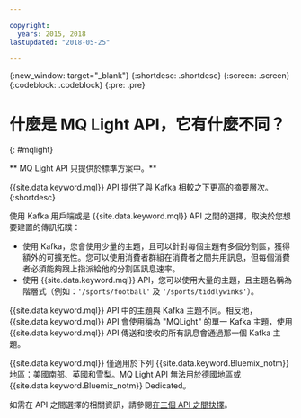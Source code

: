 ```yaml
---

copyright:
  years: 2015, 2018
lastupdated: "2018-05-25"

---
```


{:new_window: target="_blank"}
{:shortdesc: .shortdesc}
{:screen: .screen}
{:codeblock: .codeblock}
{:pre: .pre}

# 什麼是 MQ Light API，它有什麼不同？
{: #mqlight}

** MQ Light API 只提供於標準方案中。**
<br/>

{{site.data.keyword.mql}} API 提供了與 Kafka 相較之下更高的摘要層次。
{:shortdesc}

使用 Kafka 用戶端或是 {{site.data.keyword.mql}} API 之間的選擇，取決於您想要建置的傳訊拓蹼：

* 使用 Kafka，您會使用少量的主題，且可以針對每個主題有多個分割區，獲得額外的可擴充性。您可以使用消費者群組在消費者之間共用訊息，但每個消費者必須能夠跟上指派給他的分割區訊息速率。
* 使用 {{site.data.keyword.mql}} API，您可以使用大量的主題，且主題名稱為階層式（例如：<code>'/sports/football'</code> 及 <code>'/sports/tiddlywinks'</code>）。 

{{site.data.keyword.mql}} API 中的主題與 Kafka 主題不同。相反地，{{site.data.keyword.mql}} API 會使用稱為 "MQLight"
的單一 Kafka 主題，使用 {{site.data.keyword.mql}} API 傳送和接收的所有訊息會通過那一個 Kafka 主題。

{{site.data.keyword.mql}} 僅適用於下列 {{site.data.keyword.Bluemix_notm}} 地區：美國南部、英國和雪梨。MQ Light API 無法用於德國地區或 {{site.data.keyword.Bluemix_notm}} Dedicated。

<!-- begin STAGING ONLY -->
如需在 API 之間選擇的相關資訊，請參閱[在三個 API 之間抉擇](/docs/services/MessageHub/messagehub087.html)。
<!-- end STAGING ONLY -->

